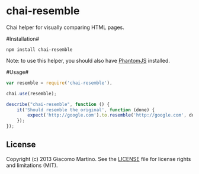 chai-resemble
=============

Chai helper for visually comparing HTML pages.

#Installation#

```shell
npm install chai-resemble
```

Note: to use this helper, you should also have [PhantomJS](https://github.com/Obvious/phantomjs) installed.

#Usage#

```js
var resemble = require('chai-resemble'),

chai.use(resemble);

describe("chai-resemble", function () {
    it('Should resemble the original', function (done) {
        expect('http://google.com').to.resemble('http://google.com', done);
    });
});
```
## License
Copyright (c) 2013 Giacomo Martino. See the [LICENSE](/LICENSE.md) file for license rights and limitations (MIT).
